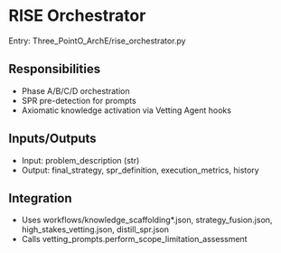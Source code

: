 # RISE Orchestrator

Entry: Three_PointO_ArchE/rise_orchestrator.py

## Responsibilities
- Phase A/B/C/D orchestration
- SPR pre-detection for prompts
- Axiomatic knowledge activation via Vetting Agent hooks

## Inputs/Outputs
- Input: problem_description (str)
- Output: final_strategy, spr_definition, execution_metrics, history

## Integration
- Uses workflows/knowledge_scaffolding*.json, strategy_fusion.json, high_stakes_vetting.json, distill_spr.json
- Calls vetting_prompts.perform_scope_limitation_assessment

